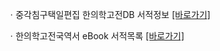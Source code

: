 ㆍ중각침구택일편집 한의학고전DB 서적정보 [[바로가기]](https://mediclassics.kr/books/97)

ㆍ한의학고전국역서 eBook 서적목록 [[바로가기]](https://info.mediclassics.kr/bookshelf/list/eBook/list)
